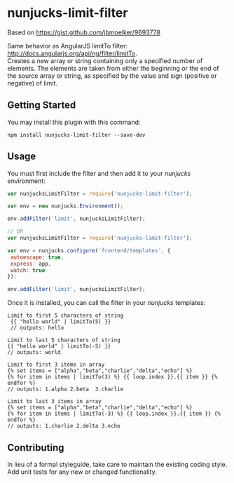 # nunjucks-limit-filter
Based on https://gist.github.com/jbmoelker/9693778

 Same behavior as AngularJS limitTo filter: http://docs.angularjs.org/api/ng/filter/limitTo.  
 Creates a new array or string containing only a specified number of elements.
The elements are taken from either the beginning or the end of the source array or string, as specified by the value and sign (positive or negative) of limit.

## Getting Started
You may install this plugin with this command:

```shell
npm install nunjucks-limit-filter --save-dev
```

## Usage
You must first include the filter and then add it to your _nunjucks_ environment:

```js
var nunjucksLimitFilter = require('nunjucks-limit-filter');

var env = new nunjucks.Environment();

env.addFilter('limit', nunjucksLimitFilter);

// OR
var nunjucksLimitFilter = require('nunjucks-limit-filter');

var env = nunjucks.configure('frontend/templates', {
 autoescape: true,
 express: app,
 watch: true
});

env.addFilter('limit', nunjucksLimitFilter);
```

Once it is installed, you can call the filter in your _nunjucks_ templates:

```
Limit to first 5 characters of string
 {{ "hello world" | limitTo(5) }}
 // outputs: hello

Limit to last 5 characters of string
{{ "hello world" | limitTo(-5) }}
// outputs: world

Limit to first 3 items in array
{% set items = ["alpha","beta","charlie","delta","echo"] %}
{% for item in items | limitTo(3) %} {{ loop.index }}.{{ item }} {% endfor %}
// outputs: 1.alpha 2.beta  3.charlie

Limit to last 3 items in array
{% set items = ["alpha","beta","charlie","delta","echo"] %}
{% for item in items | limitTo(-3) %} {{ loop.index }}.{{ item }} {% endfor %}
// outputs: 1.charlie 2.delta 3.echo
```

## Contributing
In lieu of a formal styleguide, take care to maintain the existing coding style. Add unit  tests for any new or changed functionality.
